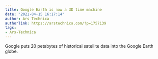 ```yaml
---
title: Google Earth is now a 3D time machine
date: "2021-04-15 16:17:14"
author: Ars Technica
authorlink: https://arstechnica.com/?p=1757139
tags:
- Ars-Technica
---
```

Google puts 20 petabytes of historical satellite data into the Google Earth globe.
